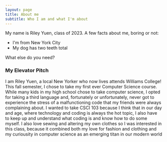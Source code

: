 ```yaml
---
layout: page
title: About me
subtitle: Who I am and what I'm about
---
```


My name is Riley Yuen, class of 2023. A few facts about me, boring or not:

- I'm from New York City
- My dog has two teeth total

What else do you need?

### My Elevator Pitch

I am Riley Yuen, a local New Yorker who now lives attends Williams College! This fall semester, I chose to take my first ever Computer Science course. While many kids in my high school chose to take computer science, I opted for taking a third language and, fortunately or unfortunately, never got to experience the stress of a malfunctioning code that my friends were always complaining about. I wanted to take CSCI 103 because I think that in our day and age, where technology and coding is always the hot topic, I also have to keep up and understand what coding is and know how to do some myself. I also love sewing and altering my own clothes so I was interested in this class, because it combined both my love for fashion and clothing and my curiousity in computer science as an emerging titan in our modern world 

